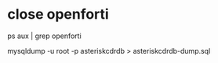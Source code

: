 # close openforti
ps aux | grep openforti

mysqldump -u root -p asteriskcdrdb > asteriskcdrdb-dump.sql